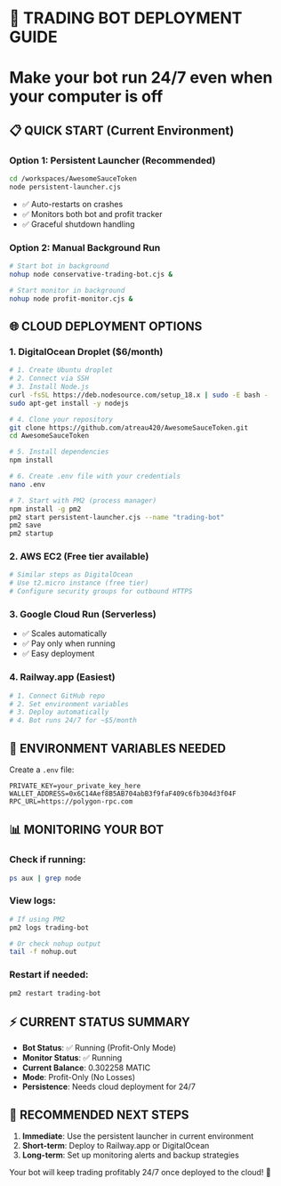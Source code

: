 # 🚀 TRADING BOT DEPLOYMENT GUIDE
# Make your bot run 24/7 even when your computer is off

## 📋 QUICK START (Current Environment)

### Option 1: Persistent Launcher (Recommended)
```bash
cd /workspaces/AwesomeSauceToken
node persistent-launcher.cjs
```
- ✅ Auto-restarts on crashes
- ✅ Monitors both bot and profit tracker
- ✅ Graceful shutdown handling

### Option 2: Manual Background Run
```bash
# Start bot in background
nohup node conservative-trading-bot.cjs &

# Start monitor in background
nohup node profit-monitor.cjs &
```

## 🌐 CLOUD DEPLOYMENT OPTIONS

### 1. DigitalOcean Droplet ($6/month)
```bash
# 1. Create Ubuntu droplet
# 2. Connect via SSH
# 3. Install Node.js
curl -fsSL https://deb.nodesource.com/setup_18.x | sudo -E bash -
sudo apt-get install -y nodejs

# 4. Clone your repository
git clone https://github.com/atreau420/AwesomeSauceToken.git
cd AwesomeSauceToken

# 5. Install dependencies
npm install

# 6. Create .env file with your credentials
nano .env

# 7. Start with PM2 (process manager)
npm install -g pm2
pm2 start persistent-launcher.cjs --name "trading-bot"
pm2 save
pm2 startup
```

### 2. AWS EC2 (Free tier available)
```bash
# Similar steps as DigitalOcean
# Use t2.micro instance (free tier)
# Configure security groups for outbound HTTPS
```

### 3. Google Cloud Run (Serverless)
- ✅ Scales automatically
- ✅ Pay only when running
- ✅ Easy deployment

### 4. Railway.app (Easiest)
```bash
# 1. Connect GitHub repo
# 2. Set environment variables
# 3. Deploy automatically
# 4. Bot runs 24/7 for ~$5/month
```

## 🔧 ENVIRONMENT VARIABLES NEEDED

Create a `.env` file:
```
PRIVATE_KEY=your_private_key_here
WALLET_ADDRESS=0x6C14Aef8B5AB704abB3f9faF409c6fb304d3f04F
RPC_URL=https://polygon-rpc.com
```

## 📊 MONITORING YOUR BOT

### Check if running:
```bash
ps aux | grep node
```

### View logs:
```bash
# If using PM2
pm2 logs trading-bot

# Or check nohup output
tail -f nohup.out
```

### Restart if needed:
```bash
pm2 restart trading-bot
```

## ⚡ CURRENT STATUS SUMMARY

- **Bot Status**: ✅ Running (Profit-Only Mode)
- **Monitor Status**: ✅ Running
- **Current Balance**: 0.302258 MATIC
- **Mode**: Profit-Only (No Losses)
- **Persistence**: Needs cloud deployment for 24/7

## 🎯 RECOMMENDED NEXT STEPS

1. **Immediate**: Use the persistent launcher in current environment
2. **Short-term**: Deploy to Railway.app or DigitalOcean
3. **Long-term**: Set up monitoring alerts and backup strategies

Your bot will keep trading profitably 24/7 once deployed to the cloud! 🚀
